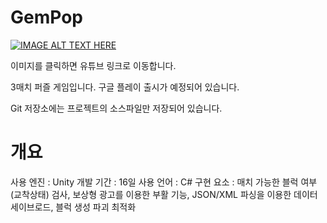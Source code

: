 GemPop
=============
[![IMAGE ALT TEXT HERE](https://img.youtube.com/vi/veOok5ZP0dA/0.jpg)](https://www.youtube.com/watch?v=veOok5ZP0dA)

이미지를 클릭하면 유튜브 링크로 이동합니다.



3매치 퍼즐 게임입니다. 구글 플레이 출시가 예정되어 있습니다.

Git 저장소에는 프로젝트의 소스파일만 저장되어 있습니다.

개요
=============
사용 엔진 : Unity
개발 기간 : 16일
사용 언어 : C#
구현 요소 : 매치 가능한 블럭 여부(교착상태) 검사, 보상형 광고를 이용한 부활 기능, JSON/XML 파싱을 이용한 데이터 세이브로드, 블럭 생성 파괴 최적화
